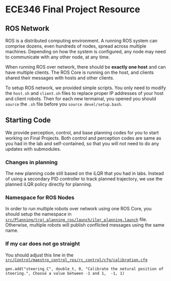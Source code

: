 # ECE346 Final Project Resource

## ROS Network
ROS is a distributed computing environment. A running ROS system can comprise dozens, even hundreds of nodes, spread across multiple machines. Depending on how the system is configured, any node may need to communicate with any other node, at any time.

When running ROS over network, there should be **exactly one host** and can have multiple clients. The ROS Core is running on the host, and clients shared their messages with hosts and other clients. 

To setup ROS network, we provided simple scripts. You only need to modify the ```host.sh``` and ```client.sh``` files to replace proper IP addresses of your host and client robots. Then for each new termainal, you opened you should ```source``` the ```.sh``` file before you ```source devel/setup.bash```.

## Starting Code

We provide perception, control, and base planning codes for you to start working on Final Projects. Both control and perception codes are same as you had in the lab and self-contained, so that you will not need to do any updates with submodules. 

### Changes in planning
The new planning code still based on the iLQR that you had in labs. Instead of using a secondary PID controller to track planned trajectory, we use the planned iLQR policy directly for planning. 

### Namespace for ROS Nodes
In order to run multiple robots over network using one ROS Core, you should setup the namespace in [```src/Planning/traj_planning_ros/launch/ilqr_planning.launch```](https://github.com/SafeRoboticsLab/ECE346/blob/FinalProject/src/Planning/traj_planning_ros/launch/ilqr_planning.launch) file. Otherwise, multiple robots will publish conflicted messages using the same name. 

### If my car does not go straight 
You should adjust this line in the [```src/Control/maestro_control_ros/rc_control/cfg/calibration.cfg```](https://github.com/SafeRoboticsLab/ECE346/blob/FinalProject/src/Control/maestro_control_ros/rc_control/cfg/calibration.cfg)

```gen.add("steering_C", double_t, 0, "Calibrate the netural position of steering.", Choose a value between -1 and 1,  -1, 1)```
